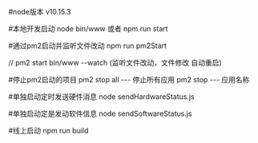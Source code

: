 #node版本
v10.15.3

#本地开发启动
node bin/www  或者 npm run start

#通过pm2启动并监听文件改动
npm run pm2Start

// pm2 start bin/www --watch (监听文件改动，文件修改 自动重启)

#停止pm2启动的项目
pm2 stop all  --- 停止所有应用
pm2 stop <name> --- <name> 应用名称

#单独启动定时发送硬件消息
node sendHardwareStatus.js

#单独启动定是发动软件信息
node sendSoftwareStatus.js


#线上启动
npm run build

